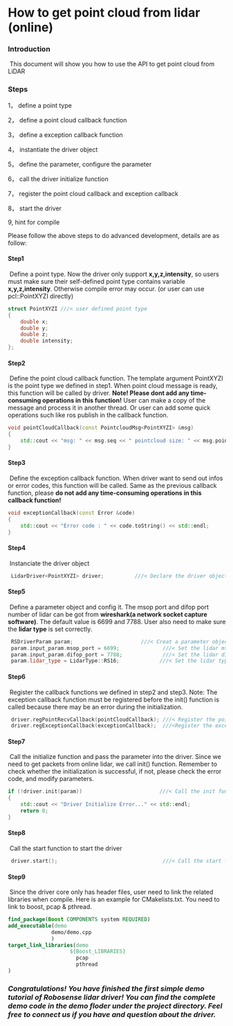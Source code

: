 # How to get point cloud from lidar (online)



### Introduction

​	This document will show you how to use the API to get point cloud from LiDAR

### Steps

1， define a point type

2， define a point cloud callback function

3， define a exception callback function

4， instantiate the driver object

5， define the parameter, configure the parameter

6， call the driver initialize function

7， register the point cloud callback and exception callback

8， start the driver

9,    hint for compile



Please follow the above steps to do advanced development, details are as follow:



#### Step1

​	Define a point type. Now the driver only support **x,y,z,intensity**, so users must make sure their self-defined point type contains variable **x,y,z,intensity**. Otherwise compile error may occur. (or user can use pcl::PointXYZI directly)

```c++
struct PointXYZI ///< user defined point type
{
    double x;
    double y;
    double z;
    double intensity;
};
```

#### Step2

​	Define the point cloud callback function. The template argument PointXYZI is the point type we defined in step1. When point cloud message is ready, this function will be called by driver. **Note! Please dont add any time-consuming operations in this function!** User can make a copy of the message and process it in another thread.  Or user can add some quick operations such like ros publish in the callback function.

```c++
void pointCloudCallback(const PointcloudMsg<PointXYZI> &msg)
{
    std::cout << "msg: " << msg.seq << " pointcloud size: " << msg.pointcloud_ptr->size() << std::endl;
}
```

#### Step3

​	Define the exception callback function. When driver want to send out infos or error codes, this function will be called. Same as the previous callback function, please **do not add any time-consuming operations in this callback function!**

```c++
void exceptionCallback(const Error &code)
{
    std::cout << "Error code : " << code.toString() << std::endl;
}
```

#### Step4

​	Instanciate the driver object

```c++
 LidarDriver<PointXYZI> driver;          ///< Declare the driver object
```



#### Step5

​	Define a parameter object and config it. The msop port and difop port number of lidar can be got from **wireshark(a network socket capture software)**. The default value is 6699 and 7788. User also need to make sure the **lidar type** is set correctly.

```c++
 RSDriverParam param;                      ///< Creat a parameter object
 param.input_param.msop_port = 6699;              ///< Set the lidar msop port number the default 6699
 param.input_param.difop_port = 7788;             ///< Set the lidar difop port number the default 7788
 param.lidar_type = LidarType::RS16;             ///< Set the lidar type. Make sure this type is correct!
```



#### Step6

​	Register the callback functions we defined in step2 and step3. Note: The exception callback function must be registered before the init() function is called because there may be an error during the initialization.

```c++
 driver.regPointRecvCallback(pointCloudCallback); ///< Register the point cloud callback funtion into the driver
 driver.regExceptionCallback(exceptionCallback);  ///<Register the exception callback funtion into the driver
```



#### Step7

​	Call the initialize function and pass the parameter into the driver. Since we need to get packets from online lidar, we call init() function. Remember to check whether the initialization is successful, if not, please check the error code, and modify parameters.

```c++
if (!driver.init(param))                         ///< Call the init funtion and pass the parameter
{
    std::cout << "Driver Initialize Error..." << std::endl;
    return 0;
}
```



#### Step8

​	Call the start function to start the driver

```c++
 driver.start();                                  ///< Call the start funtion. The driver thread will start.
```



#### Step9

​	Since the driver core only has header files, user need to link the related libraries when compile. Here is an example for CMakelists.txt. You need to link to boost, pcap & pthread. 

```cmake
find_package(Boost COMPONENTS system REQUIRED)
add_executable(demo
              demo/demo.cpp
              )
target_link_libraries(demo
                    ${Boost_LIBRARIES}       
                      pcap
                      pthread
)
```



### *Congratulations! You have finished the first simple demo tutorial of Robosense lidar driver! You can find the complete demo code in the demo floder under the project directory. Feel free to connect us if you have and question about the driver.*